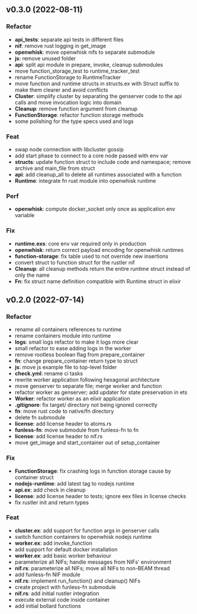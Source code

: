 <!--
  ~ Copyright 2022 Giuseppe De Palma, Matteo Trentin
  ~
  ~ Licensed under the Apache License, Version 2.0 (the "License");
  ~ you may not use this file except in compliance with the License.
  ~ You may obtain a copy of the License at
  ~
  ~ http://www.apache.org/licenses/LICENSE-2.0
  ~
  ~ Unless required by applicable law or agreed to in writing, software
  ~ distributed under the License is distributed on an "AS IS" BASIS,
  ~ WITHOUT WARRANTIES OR CONDITIONS OF ANY KIND, either express or implied.
  ~ See the License for the specific language governing permissions and
  ~ limitations under the License.
-->

## v0.3.0 (2022-08-11)

### Refactor

- **api_tests**: separate api tests in different files
- **nif**: remove rust logging in get_image
- **openwhisk**: move openwhisk nifs to separate submodule
- **js**: remove unused folder
- **api**: split api module in prepare, invoke, cleanup submodules
- move function_storage_test to runtime_tracker_test
- rename FunctionStorage to RuntimeTracker
- move function and runtime structs in structs.ex with Struct suffix to make them clearer and avoid conflicts
- **Cluster**: simplify cluster by separating the genserver code to the api calls and move invocation logic into domain
- **Cleanup**: remove function argument from cleanup
- **FunctionStorage**: refactor function storage methods
- some polishing for the type specs used and logs

### Feat

- swap node connection with libcluster gossip
- add start phase to connect to a core node passed with env var
- **structs**: update function struct to include code and namespace; remove archive and main_file from struct
- **api**: add cleanup_all to delete all runtimes associated with a function
- **Runtime**: integrate fn rust module into openwhisk runtime

### Perf

- **openwhisk**: compute docker_socket only once as application env variable

### Fix

- **runtime.exs**: core env var required only in production
- **openwhisk**: return correct payload encoding for openwhisk runtimes
- **function-storage**: fix table used to not override new insertions
- convert struct to function struct for the rustler nif
- **Cleanup**: all cleanup methods return the entire runtime struct instead of only the name
- **Fn**: fix struct name definition compatible with Runtime struct in elixir

## v0.2.0 (2022-07-14)

### Refactor

- rename all containers references to runtime
- rename containers module into runtime
- **logs**: small logs refactor to make it logs more clear
- small refactor to ease adding logs in the worker
- remove rootless boolean flag from prepare_container
- **fn**: change prepare_container return type to struct
- **js**: move js example file to top-level folder
- **check.yml**: rename ci tasks
- rewrite worker application following hexagonal architecture
- move genserver to separate file; merge worker and function
- refactor worker as genserver; add updater for state preservation in ets
- **Worker**: refactor worker as an elixir application
- **.gitignore**: fix target/ directory not being ignored correctly
- **fn**: move rust code to native/fn directory
- delete fn submodule
- **license**: add license header to atoms.rs
- **funless-fn**: move submodule from funless-fn to fn
- **license**: add license header to nif.rs
- move get_image and start_container out of setup_container

### Fix

- **FunctionStorage**: fix crashing logs in function storage cause by container struct
- **nodejs-runtime**: add latest tag to nodejs runtime
- **api.ex**: add check in cleanup
- **license**: add license header to tests; ignore eex files in license checks
- fix rustler init and return types

### Feat

- **cluster.ex**: add support for function args in genserver calls
- switch function containers to openwhisk nodejs runtime
- **worker.ex**: add invoke_function
- add support for default docker installation
- **worker.ex**: add basic worker behaviour
- parameterize all NIFs; handle messages from NIFs' environment
- **nif.rs**: parameterize all NIFs; move all NIFs to non-BEAM thread
- add funless-fn NIF module
- **nif.rs**: implement run_function() and cleanup() NIFs
- create project with funless-fn submodule
- **nif.rs**: add initial rustler integration
- execute external code inside container
- add initial bollard functions
